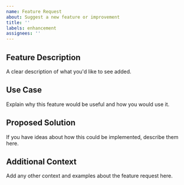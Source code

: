```yaml
---
name: Feature Request
about: Suggest a new feature or improvement
title: ''
labels: enhancement
assignees: ''
---
```


## Feature Description

A clear description of what you'd like to see added.

## Use Case

Explain why this feature would be useful and how you would use it.

## Proposed Solution

If you have ideas about how this could be implemented, describe them here.

## Additional Context

Add any other context and examples about the feature request here.